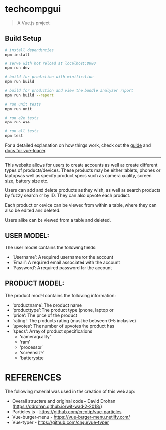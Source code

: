 # techcompgui

> A Vue.js project

## Build Setup

``` bash
# install dependencies
npm install

# serve with hot reload at localhost:8080
npm run dev

# build for production with minification
npm run build

# build for production and view the bundle analyzer report
npm run build --report

# run unit tests
npm run unit

# run e2e tests
npm run e2e

# run all tests
npm test
```

For a detailed explanation on how things work, check out the [guide](http://vuejs-templates.github.io/webpack/) and [docs for vue-loader](http://vuejs.github.io/vue-loader).

---

This website allows for users to create accounts as well as create different types of products/devices. 
These products may be either tablets, phones or laptopsas well as specify product specs such as camera quality, screen size, battery size etc. 

Users can add and delete products as they wish, as well as search products by fuzzy search or by ID. They can also upvote each product.

Each product or device can be viewed from within a table, where they can also be edited and deleted.

Users alike can be viewed from a table and deleted.

## USER MODEL:
The user model contains the following fields:
- ‘Username’: A required username for the account
- ‘Email’: A required email associated with the account
- ‘Password’: A required password for the account

## PRODUCT MODEL:
The product model contains the following information:
- ‘productname’: The product name
- ‘producttype’: The product type (phone, laptop or
- ‘price’: The price of the product
- ‘rating’: The products rating (must be between 0-5 inclusive)
- ‘upvotes’: The number of upvotes the product has
- ‘specs’: Array of product specifications
  - ‘cameraquality’
  - ‘ram’
  - ‘processor’
  - ‘screensize’
  - ‘batterysize

# REFERENCES
The following material was used in the creation of this web app:
- Overall structure and original code – David Drohan (https://ddrohan.github.io/wit-wad-2-2018/)
- Particles.js - https://github.com/creotip/vue-particles
- Vue-burger-menu - https://vue-burger-menu.netlify.com/
- Vue-typer - https://github.com/cngu/vue-typer
